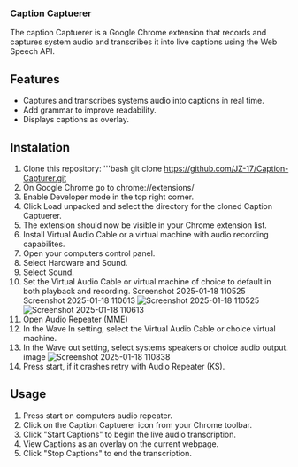 ### Caption Captuerer
The caption Captuerer is a Google Chrome extension that records and captures system audio and transcribes it into live captions using the Web Speech API.

## Features
- Captures and transcribes systems audio into captions in real time.
- Add grammar to improve readability.
- Displays captions as overlay.

## Instalation
1. Clone this repository: '''bash git clone https://github.com/JZ-17/Caption-Capturer.git
2. On Google Chrome go to chrome://extensions/
3. Enable Developer mode in the top right corner.
4. Click Load unpacked and select the directory for the cloned Caption Captuerer.
5. The extension should now be visible in your Chrome extension list.
6. Install Virtual Audio Cable or a virtual machine with audio recording capabilites.
7. Open your computers control panel.
8. Select Hardware and Sound.
9. Select Sound.
10. Set the Virtual Audio Cable or virtual machine of choice to default in both playback and recording. Screenshot 2025-01-18 110525 Screenshot 2025-01-18 110613 
![Screenshot 2025-01-18 110525](https://github.com/user-attachments/assets/bc5cdfdd-ed2e-4ba3-a90d-9c8598f74341)
![Screenshot 2025-01-18 110613](https://github.com/user-attachments/assets/c6b4d858-df11-472d-87b1-1f4fc8f6d937)
11. Open Audio Repeater (MME)
12. In the Wave In setting, select the Virtual Audio Cable or choice virtual machine.
13. In the Wave out setting, select systems speakers or choice audio output. image
![Screenshot 2025-01-18 110838](https://github.com/user-attachments/assets/2991e2a2-7576-4bb3-b16d-978b5aaf7d4f)
14. Press start, if it crashes retry with Audio Repeater (KS).

## Usage
1. Press start on computers audio repeater.
2. Click on the Caption Captuerer icon from your Chrome toolbar.
3. Click "Start Captions" to begin the live audio transcription.
4. View Captions as an overlay on the current webpage.
5. Click "Stop Captions" to end the transcription.
